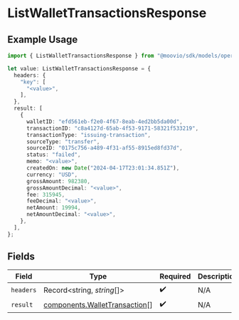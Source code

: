 # ListWalletTransactionsResponse

## Example Usage

```typescript
import { ListWalletTransactionsResponse } from "@moovio/sdk/models/operations";

let value: ListWalletTransactionsResponse = {
  headers: {
    "key": [
      "<value>",
    ],
  },
  result: [
    {
      walletID: "efd561eb-f2e0-4f67-8eab-4ed2bb5da00d",
      transactionID: "c8a4127d-65ab-4f53-9171-58321f533219",
      transactionType: "issuing-transaction",
      sourceType: "transfer",
      sourceID: "0175c756-a489-4f31-af55-8915ed8fd37d",
      status: "failed",
      memo: "<value>",
      createdOn: new Date("2024-04-17T23:01:34.851Z"),
      currency: "USD",
      grossAmount: 982380,
      grossAmountDecimal: "<value>",
      fee: 315945,
      feeDecimal: "<value>",
      netAmount: 19994,
      netAmountDecimal: "<value>",
    },
  ],
};
```

## Fields

| Field                                                                          | Type                                                                           | Required                                                                       | Description                                                                    |
| ------------------------------------------------------------------------------ | ------------------------------------------------------------------------------ | ------------------------------------------------------------------------------ | ------------------------------------------------------------------------------ |
| `headers`                                                                      | Record<string, *string*[]>                                                     | :heavy_check_mark:                                                             | N/A                                                                            |
| `result`                                                                       | [components.WalletTransaction](../../models/components/wallettransaction.md)[] | :heavy_check_mark:                                                             | N/A                                                                            |
